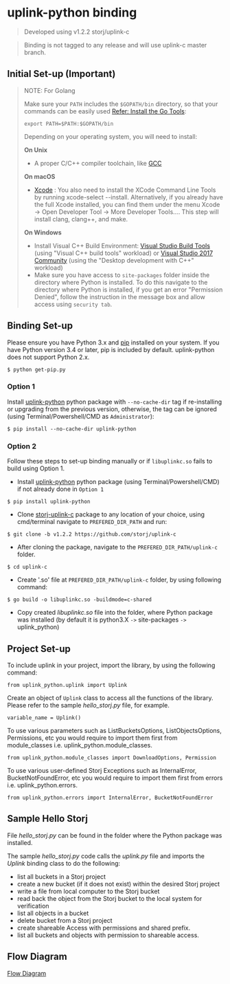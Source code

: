 # <b>uplink-python binding</b>
> Developed using v1.2.2 storj/uplink-c

> Binding is not tagged to any release and will use uplink-c master branch.

## <b>Initial Set-up (Important)</b>

> NOTE: For Golang
>
>Make sure your `PATH` includes the `$GOPATH/bin` directory, so that your commands can be easily used [Refer: Install the Go Tools](https://golang.org/doc/install):
>```
>export PATH=$PATH:$GOPATH/bin
>```
>
>Depending on your operating system, you will need to install:
>
>**On Unix**
>* A proper C/C++ compiler toolchain, like [GCC](https://gcc.gnu.org/)
>
>**On macOS**
>* [Xcode](https://developer.apple.com/xcode/download/) : You also need to install the XCode Command Line Tools by running xcode-select --install. Alternatively, if you already have the full Xcode installed, you can find them under the menu Xcode -> Open Developer Tool -> More Developer Tools.... This step will install clang, clang++, and make.
>
>**On Windows**
>* Install Visual C++ Build Environment: [Visual Studio Build Tools](https://visualstudio.microsoft.com/thank-you-downloading-visual-studio/?sku=BuildTools) (using "Visual C++ build tools" workload) or [Visual Studio 2017 Community](https://visualstudio.microsoft.com/pl/thank-you-downloading-visual-studio/?sku=Community) (using the "Desktop development with C++" workload)
>* Make sure you have access to ```site-packages``` folder inside the directory where Python is installed. To do this navigate to the directory where Python is installed, if you get an error "Permission Denied", follow the instruction in the message box and allow access using ```security tab```.

## <b>Binding Set-up</b>


Please ensure you have Python 3.x and [pip](https://pypi.org/project/pip/) installed on your system. If you have Python version 3.4 or later, pip is included by default. uplink-python does not support Python 2.x.
```
$ python get-pip.py
```

### Option 1

Install [uplink-python](https://pypi.org/project/uplink-python/) python package with ```--no-cache-dir``` tag if re-installing or upgrading from the previous version, otherwise, the tag can be ignored (using Terminal/Powershell/CMD as ```Administrator```):
```
$ pip install --no-cache-dir uplink-python
```

### Option 2

Follow these steps to set-up binding manually or if ```libuplinkc.so``` fails to build using Option 1.

* Install [uplink-python](https://pypi.org/project/uplink-python/) python package (using Terminal/Powershell/CMD) if not already done in ```Option 1```
```
$ pip install uplink-python
```

* Clone [storj-uplink-c](https://godoc.org/storj.io/storj/lib/uplink) package to any location of your choice, using cmd/terminal navigate to ```PREFERED_DIR_PATH``` and run:
```
$ git clone -b v1.2.2 https://github.com/storj/uplink-c
```

* After cloning the package, navigate to the ```PREFERED_DIR_PATH/uplink-c``` folder.
```
$ cd uplink-c
```

* Create '.so' file at  ```PREFERED_DIR_PATH/uplink-c``` folder, by using following command:
```
$ go build -o libuplinkc.so -buildmode=c-shared
```

* Copy created *libuplinkc.so* file into the folder, where Python package was installed (by default it is python3.X ```->``` site-packages ```->``` uplink_python)


## <b>Project Set-up</b>

To include uplink in your project, import the library, by using the following command:
```
from uplink_python.uplink import Uplink
```
Create an object of ```Uplink``` class to access all the functions of the library. Please refer to the sample *hello_storj.py* file, for example.
```
variable_name = Uplink()
```

To use various parameters such as ListBucketsOptions, ListObjectsOptions, Permissions, etc you would require to import them first from module_classes i.e. uplink_python.module_classes.
```
from uplink_python.module_classes import DownloadOptions, Permission
```

To use various user-defined Storj Exceptions such as InternalError, BucketNotFoundError, etc you would require to import them first from errors i.e. uplink_python.errors.
```
from uplink_python.errors import InternalError, BucketNotFoundError
```

## <b>Sample Hello Storj</b>

File *hello_storj.py* can be found in the folder where the Python package was installed.

The sample *hello_storj.py* code calls the *uplink.py* file and imports the *Uplink* binding class to do the following:
* list all buckets in a Storj project
* create a new bucket (if it does not exist) within the desired Storj project
* write a file from local computer to the Storj bucket
* read back the object from the Storj bucket to the local system for verification
* list all objects in a bucket
* delete bucket from a Storj project
* create shareable Access with permissions and shared prefix.
* list all buckets and objects with permission to shareable access.


## <b>Flow Diagram</b>

[Flow Diagram](/_images/arch.drawio.png ':include :type=iframe width=100% height=1000px')